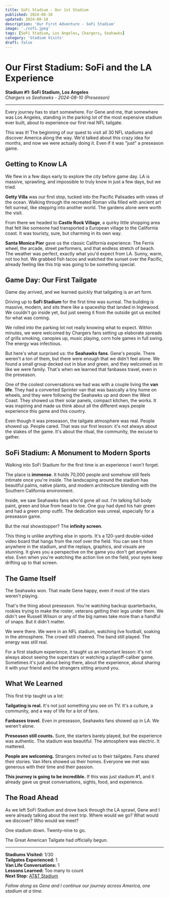 ```yaml
---
title: SoFi Stadium - Our 1st Stadium
published: 2024-08-10
updated: 2024-08-10
description: 'Our First Adventure - SoFi Stadium'
image: './sofi.jpeg'
tags: [SoFi Stadium, Los Angeles, Chargers, Seahawks]
category: 'Stadium Visits'
draft: false 
---
```


# Our First Stadium: SoFi and the LA Experience

**Stadium #1: SoFi Stadium, Los Angeles**  
*Chargers vs Seahawks - 2024-08-10 (Preseason)*

---

Every journey has to start somewhere. For Gene and me, that somewhere was Los Angeles, standing in the parking lot of the most expensive stadium ever built, about to experience our first real NFL tailgate.

This was it!  The beginning of our quest to visit all 30 NFL stadiums and discover America along the way. We'd talked about this crazy idea for months, and now we were actually doing it. Even if it was "just" a preseason game.

## Getting to Know LA

We flew in a few days early to explore the city before game day. LA is massive, sprawling, and impossible to truly know in just a few days, but we tried.

**Getty Villa** was our first stop, tucked into the Pacific Palisades with views of the ocean. Walking through the recreated Roman villa filled with ancient art felt surreal, like stepping into another world. The gardens alone were worth the visit.

From there we headed to **Castle Rock Village**, a quirky little shopping area that felt like someone had transported a European village to the California coast. It was touristy, sure, but charming in its own way.

**Santa Monica Pier** gave us the classic California experience:  The Ferris wheel, the arcade, street performers, and that endless stretch of beach. The weather was perfect, exactly what you'd expect from LA. Sunny, warm, not too hot. We grabbed fish tacos and watched the sunset over the Pacific, already feeling like this trip was going to be something special.


## Game Day: Our First Tailgate

Game day arrived, and we learned quickly that tailgating is an art form.

Driving up to **SoFi Stadium** for the first time was surreal. The building is massive, modern, and sits there like a spaceship that landed in Inglewood. We couldn't go inside yet, but just seeing it from the outside got us excited for what was coming.

We rolled into the parking lot not really knowing what to expect. Within minutes, we were welcomed by Chargers fans setting up elaborate spreads of grills smoking, canopies up, music playing, corn hole games in full swing. The energy was infectious.

But here's what surprised us: the **Seahawks fans**. Gene's people. There weren't a ton of them, but there were enough that we didn't feel alone. We found a small group decked out in blue and green, and they welcomed us in like we were family. That's when we learned that fanbases travel, even in the preseason.

One of the coolest conversations we had was with a couple living the **van life**. They had a converted Sprinter van that was basically a tiny home on wheels, and they were following the Seahawks up and down the West Coast. They showed us their solar panels, compact kitchen, the works. It was inspiring and made us think about all the different ways people experience this game and this country.

Even though it was preseason, the tailgate atmosphere was real. People showed up. People cared. That was our first lesson: it's not always about the stakes of the game. It's about the ritual, the community, the excuse to gather.

## SoFi Stadium: A Monument to Modern Sports

Walking into SoFi Stadium for the first time is an experience I won't forget.

The place is **immense**. It holds 70,000 people and somehow still feels intimate once you're inside. The landscaping around the stadium has beautiful palms, native plants, and modern architecture blending with the Southern California environment.

Inside, we saw Seahawks fans who'd gone all out. I'm talking full body paint, green and blue from head to toe. One guy had dyed his hair green and had a green pimp outfit. The dedication was unreal, especially for a preseason game.

But the real showstopper? The **infinity screen**.

This thing is unlike anything else in sports. It's a 120-yard double-sided video board that hangs from the roof over the field. You can see it from anywhere in the stadium, and the replays, graphics, and visuals are stunning. It gives you a perspective on the game you don't get anywhere else. Even when you're watching the action live on the field, your eyes keep drifting up to that screen.

## The Game Itself

The Seahawks won. That made Gene happy, even if most of the stars weren't playing.

That's the thing about preseason.  You're watching backup quarterbacks, rookies trying to make the roster, veterans getting their legs under them. We didn't see Russell Wilson or any of the big names take more than a handful of snaps. But it didn't matter.

We were there. We were in an NFL stadium, watching live football, soaking in the atmosphere. The crowd still cheered. The band still played. The energy was still real.

For a first stadium experience, it taught us an important lesson: it's not always about seeing the superstars or watching a playoff-caliber game. Sometimes it's just about being there, about the experience, about sharing it with your friend and the strangers sitting around you.

## What We Learned

This first trip taught us a lot:

**Tailgating is real.** It's not just something you see on TV. It's a culture, a community, and a way of life for a lot of fans.

**Fanbases travel.** Even in preseason, Seahawks fans showed up in LA. We weren't alone.

**Preseason still counts.** Sure, the starters barely played, but the experience was authentic. The stadium was beautiful. The atmosphere was electric. It mattered.

**People are welcoming.** Strangers invited us to their tailgates. Fans shared their stories. Van lifers showed us their homes. Everyone we met was generous with their time and their passion.

**This journey is going to be incredible.** If this was just stadium #1, and it already gave us great conversations, sights, food, and experience.

## The Road Ahead

As we left SoFi Stadium and drove back through the LA sprawl, Gene and I were already talking about the next trip. Where would we go? What would we discover? Who would we meet?

One stadium down. Twenty-nine to go.

The Great American Tailgate had officially begun.

---

**Stadiums Visited:** 1/30  
**Tailgates Experienced:** 1  
**Van Life Conversations:** 1  
**Lessons Learned:** Too many to count   
**Next Stop:** [AT&T Stadium](../att/)

*Follow along as Gene and I continue our journey across America, one stadium at a time.*